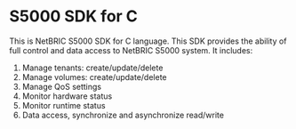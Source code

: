 # S5000 SDK for C
This is NetBRIC S5000 SDK for C language. This SDK provides the ability of full control and data access to NetBRIC S5000 system. It includes:<br>
1. Manage tenants: create/update/delete<br>
2. Manage volumes: create/update/delete<br>
3. Manage QoS settings<br>
4. Monitor hardware status<br>
5. Monitor runtime status<br>
6. Data access, synchronize and asynchronize read/write<br>
